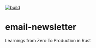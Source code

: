 [![build](https://github.com/graphffiti/email-newsletter/actions/workflows/build.yml/badge.svg)](https://github.com/graphffiti/email-newsletter/actions/workflows/build.yml)
# email-newsletter
Learnings from Zero To Production in Rust
